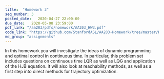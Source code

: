 ```yaml
---
title:  "Homework 3"
seq_number: 3
posted_date:   2020-04-27 22:00:00
due_date:   2020-05-08 23:59:00
pdf_link: "/aa203/pdfs/homework/AA203_HW3.pdf"
code_link: "https://github.com/StanfordASL/AA203-Homework/tree/master/HW3"
md_group: "assignments"
---
```


In this homework you will investigate the ideas of dynamic programming and optimal control in continuous time. In particular, this problem set includes questions on continuous time LQR as well as LQG and application of the HJB equation. It will also look at reachability methods, as well as a first step into direct methods for trajectory optimization. 